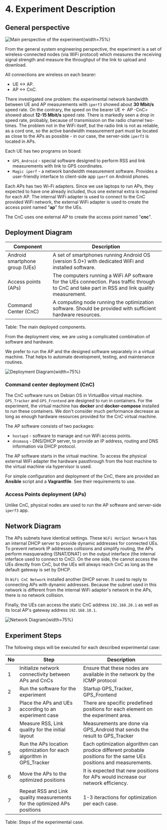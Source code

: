 # 4. Experiment Description

## General perspective

![Main perspective of the experiment](<images/Deployment Diagram-Free-structure_scheme.png>){width=75%}

From the general system engineering perspective, the experiment is a set of wireless-connected nodes (via WiFi protocol) which measures the receiving signal strength and measure the throughput of the link to upload and download.

All connections are wireless on each bearer:

- UE <-> AP.
- AP <-> CnC.

There investigated one problem: the experimental network bandwidth between UE and AP measurements with `iperf3` showed about **30 Mbit/s** speed rate. On the contrary, the speed on the bearer UE <- AP -CnC> showed about **12-15 Mbit/s** speed rate. There is markedly seen a drop in speed rate, probably, because of transmission on the radio channel two-times. The problem not in the WiFi itself, but the radio link is not as reliable, as a cord one, so the active bandwidth measurement part must be located as close to the APs as possible - in our case, the server-side `iperf3` is located in APs.

Each UE has two programs on board:

- `GPS_Android` - special software designed to perform RSS and link measurements with link to GPS coordinates.
- `Magic iperf` - a network bandwidth measurement software. Provides a user-friendly interface to client-side app `iperf` on Android phones.

Each APs has two Wi-Fi adapters. Since we use laptops to run APs, they expected to have one already included, thus one external extra is required for each AP. The internal WiFi adapter is used to connect to the CnC provided WiFi network, the external WiFi adapter is used to create the access point named "**ap**" for the UEs.

The CnC uses one external AP to create the access point named "**cnc**".

## Deployment Diagram

| Component                      | Description                                                                                                                                     |
| ---------------------------------------- | ----------------------------------------------------------------------------------------------------------------------------------------------- |
| Android smartphone group (UEs) | A set of smartphones running Android OS (version 5.0+) with dedicated WiFi and installed software.                                              |
| Access points (APs)            | The computers running a WiFi AP software for the UEs connection. Pass traffic through to CnC and take part in RSS and link quality measurement. |
| Command Center (CnC)           | A computing node running the optimization software. Should be provided with sufficient hardware resources.                                      |

Table: The main deployed components.

From the deployment view, we are using a complicated combination of software and hardware.

We prefer to run the AP and the designed software separately in a virtual machine. That helps to automate development, testing, and maintenance routines.

![Deployment Diagram](<images/Deployment Diagram-Deployment_Diagram.png>){width=75%}

### Command center deployment (CnC)

The CnC software runs on Debian OS in VirtualBox virtual machine. `GPS_Tracker` and `GPS_Frontend` are designed to run in containers. For the experiment, the virtual machine has **docker** and **docker-compose** installed to run these containers. We don't consider much performance decrease as long as enough hardware resources provided for the CnC virtual machine.

The AP software consists of two packages:

- `hostapd` - software to manage and run WiFi access points.
- `dnsmasq` - DNS/DHCP server, to provide an IP address, routing and DNS information via DHCP protocol.

The AP software starts in the virtual machine. To access the physical external WiFi adapter the hardware passthrough from the host machine to the virtual machine via hypervisor is used.

For simple configuration and deployment of the CnC, there are provided an **Ansible** script and a **Vagrantfile**. See their requirements to use.

### Access Points deployment (APs)

Unlike CnC, physical nodes are used to run the AP software and server-side `iperf3` app.

## Network Diagram

The APs subnets have identical settings. These `WiFi HotSpot Network` has an internal DHCP server to provide dynamic addresses for connected UEs. To prevent network IP addresses collisions and simplify routing, the APs perform masquerading (SNAT/DNAT) on the output interface (the internal interface used to connect to CnC). On the one side, the cannot access the UEs directly from CnC, but the UEs will always reach CnC as long as the default gateway is set by DHCP.

In `WiFi CnC Network` installed another DHCP server. It used to reply to connecting APs with dynamic addresses. Because the subnet used in this network is different from the internal WiFi adapter's network in the APs, there is no network collision.

Finally, the UEs can access the static CnC address `192.168.20.1` as well as its local AP's gateway address `192.168.10.1`.

![Network Diagram](<images/Deployment Diagram-Network_Diagram.png>){width=75%}

## Experiment Steps

The following steps will be executed for each described experimental case:

| No  | Step                                                                     | Description                                                                                                       |
| ----- | ------------------------------------------------------------------------ | ----------------------------------------------------------------------------------------------------------------- |
| 1   | Initialize network connectivity between APs and CnCs                     | Ensure that these nodes are available in the network by the ICMP protocol                                         |
| 2   | Run the software for the experiment                                      | Startup GPS_Tracker, GPS_Frontend                                                                                 |
| 3   | Place the APs and UEs according to an experiment case                    | There are specific predefined positions for each element on the experiment area.                                  |
| 4   | Measure RSS, Link quality for the initial layout                         | Measurements are done via GPS_Android that sends the result to GPS_Tracker                                        |
| 5   | Run the APs location optimization for each algorithm in GPS_Tracker      | Each optimization algorithm can prodice different probable positions for the same UEs positions and measurements. |
| 6   | Move the APs to the optimized positions                                  | It is expected that new positions for APs would increase our network efficiency.                                  |
| 7   | Repeat RSS and Link quality measurements for the optimized APs positions | 1-3 iteractions for optimization per each case.                                                                   |  |
Table: Steps of the experimental case.
